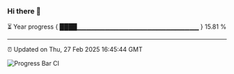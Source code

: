 ### Hi there 👋

⏳ Year progress { ████▁▁▁▁▁▁▁▁▁▁▁▁▁▁▁▁▁▁▁▁▁▁▁▁▁▁ } 15.81 %

---

⏰ Updated on Thu, 27 Feb 2025 16:45:44 GMT

![Progress Bar CI](https://github.com/IshwaranRudhara/GIT-ACTION/workflows/Progress%20Bar%20CI/badge.svg)

